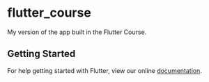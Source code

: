 # flutter_course

My version of the app built in the Flutter Course.

## Getting Started

For help getting started with Flutter, view our online
[documentation](https://flutter.io/).
